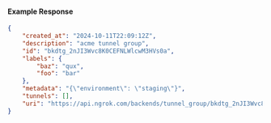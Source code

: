 <!-- Code generated for API Clients. DO NOT EDIT. -->

#### Example Response

```json
{
	"created_at": "2024-10-11T22:09:12Z",
	"description": "acme tunnel group",
	"id": "bkdtg_2nJI3Wvc8K0CEFNLWlcwM3HVs0a",
	"labels": {
		"baz": "qux",
		"foo": "bar"
	},
	"metadata": "{\"environment\": \"staging\"}",
	"tunnels": [],
	"uri": "https://api.ngrok.com/backends/tunnel_group/bkdtg_2nJI3Wvc8K0CEFNLWlcwM3HVs0a"
}
```
